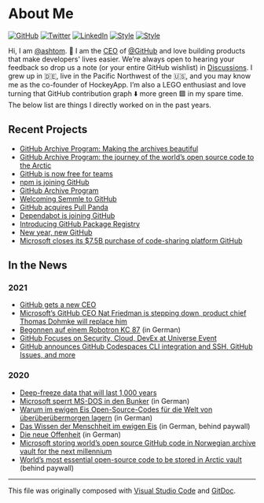 # About Me

[![GitHub](https://img.shields.io/badge/GitHub-%40ashtom-239a3b.svg)](https://github.com/ashtom)
[![Twitter](https://img.shields.io/badge/Twitter-%40ashtom-58a1f2.svg)](https://twitter.com/ashtom)
[![LinkedIn](https://img.shields.io/badge/Linked-in-0c66c3.svg)](https://www.linkedin.com/in/thomas-dohmke-24855b10/)
[![Style](https://img.shields.io/badge/Dark%20Mode-111111.svg#gh-dark-mode-only)](https://github.com/settings/appearance#gh-dark-mode-only)
[![Style](https://img.shields.io/badge/Light%20Mode-efefef.svg#gh-light-mode-only)](https://github.com/settings/appearance#gh-light-mode-only)

Hi, I am [@ashtom](https://github.com/ashtom). 👋 I am the [CEO](https://github.blog/2021-11-03-building-the-next-phase-of-github-together/) of [@GitHub](https://github.com) and love building products that make developers' lives easier. We’re always open to hearing your feedback so drop us a note (or your entire GitHub wishlist) in [Discussions](https://github.com/github/feedback/discussions). I grew up in 🇩🇪, live in the Pacific Northwest of the 🇺🇸, and you may know me as the co-founder of HockeyApp. I’m also a LEGO enthusiast and love turning that GitHub contribution graph ⬇️ more green 🟩 in my spare time. The below list are things I directly worked on in the past years.

## Recent Projects

* [GitHub Archive Program: Making the archives beautiful](https://github.blog/2020-11-19-github-archive-program-making-the-archives-beautiful/)
* [GitHub Archive Program: the journey of the world’s open source code to the Arctic](https://github.blog/2020-07-16-github-archive-program-the-journey-of-the-worlds-open-source-code-to-the-arctic/)
* [GitHub is now free for teams](https://github.blog/2020-04-14-github-is-now-free-for-teams/)
* [npm is joining GitHub](https://github.blog/2020-03-16-npm-is-joining-github/)
* [GitHub Archive Program](https://archiveprogram.github.com)
* [Welcoming Semmle to GitHub](https://github.blog/2019-09-18-github-welcomes-semmle/)
* [GitHub acquires Pull Panda](https://github.blog/2019-06-17-github-acquires-pull-panda/)
* [Dependabot is joining GitHub](https://dependabot.com/blog/hello-github/)
* [Introducing GitHub Package Registry](https://github.blog/2019-05-10-introducing-github-package-registry/)
* [New year, new GitHub](https://github.blog/2019-01-07-new-year-new-github/)
* [Microsoft closes its $7.5B purchase of code-sharing platform GitHub](https://techcrunch.com/2018/10/26/microsoft-closes-its-7-5b-purchase-of-code-sharing-platform-github/)

## In the News

### 2021

* [GitHub gets a new CEO](https://techcrunch.com/2021/11/03/github-gets-a-new-ceo/)
* [Microsoft’s GitHub CEO Nat Friedman is stepping down, product chief Thomas Dohmke will replace him](https://www.cnbc.com/2021/11/03/microsoft-github-ceo-nat-friedman-replaced-by-thomas-dohmke.html)
* [Begonnen auf einem Robotron KC 87](https://www.faz.net/aktuell/wirtschaft/digitec/github-thomas-dohmke-wird-neuer-chef-der-open-source-software-17618652.html) (in German)
* [GitHub Focuses on Security, Cloud, DevEx at Universe Event](https://thenewstack.io/github-focuses-on-security-cloud-devex-at-universe-event/)
* [GitHub announces GitHub Codespaces CLI integration and SSH, GitHub Issues, and more](https://itwire.com/open-source/github-announces-codespaces-cli-integration,-github-issues,-codespaces-ssh-and-more.html)

### 2020

* [Deep-freeze data that will last 1,000 years](https://www.itpro.co.uk/infrastructure/server-storage/358137/deep-freeze-data-that-will-last-1000-years)
* [Microsoft sperrt MS-DOS in den Bunker](https://www.spiegel.de/netzwelt/apps/github-archiv-im-eis-microsoft-sperrt-ms-dos-und-wordpress-in-den-bunker-a-389fc733-bdb7-4add-86f1-319fadf1da0d) (in German)
* [Warum im ewigen Eis Open-Source-Codes für die Welt von überüberübermorgen lagern](https://www.business-punk.com/2020/07/warum-im-ewigen-eis-open-source-codes-fuer-die-welt-von-ueberueberuebermorgen-lagern/) (in German)
* [Das Wissen der Menschheit im ewigen Eis](https://fazarchiv.faz.net/document/FAZ__FD1202006156021455?offset=&all=) (in German, behind paywall)
* [Die neue Offenheit](https://www.sueddeutsche.de/wirtschaft/open-source-die-neue-offenheit-1.4918292) (in German)
* [Microsoft storing world’s open source GitHub code in Norwegian archive vault for the next millennium](https://www.news.com.au/technology/science/archaeology/microsoft-storing-worlds-open-source-github-code-in-norwegian-archive-vault-for-the-next-millennium/news-story/14eaaf98ac382ca491468e715327c1c3)
* [World’s most essential open-source code to be stored in Arctic vault](https://www.newscientist.com/article/2238586-worlds-most-essential-open-source-code-to-be-stored-in-arctic-vault/#ixzz6IM38PUxF) (behind paywall)

---

This file was originally composed with [Visual Studio Code](https://github.com/microsoft/vscode) and [GitDoc](http://aka.ms/gitdoc).

